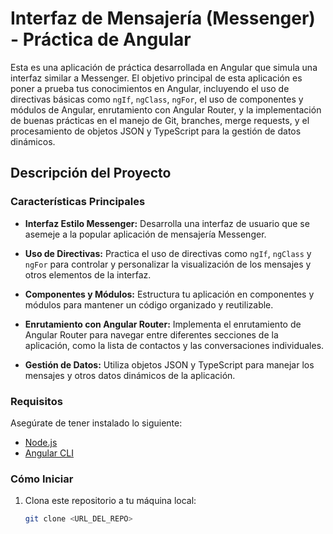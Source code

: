 # Interfaz de Mensajería (Messenger) - Práctica de Angular

Esta es una aplicación de práctica desarrollada en Angular que simula una interfaz similar a Messenger. El objetivo principal de esta aplicación es poner a prueba tus conocimientos en Angular, incluyendo el uso de directivas básicas como `ngIf`, `ngClass`, `ngFor`, el uso de componentes y módulos de Angular, enrutamiento con Angular Router, y la implementación de buenas prácticas en el manejo de Git, branches, merge requests, y el procesamiento de objetos JSON y TypeScript para la gestión de datos dinámicos.

## Descripción del Proyecto

### Características Principales

- **Interfaz Estilo Messenger:** Desarrolla una interfaz de usuario que se asemeje a la popular aplicación de mensajería Messenger.

- **Uso de Directivas:** Practica el uso de directivas como `ngIf`, `ngClass` y `ngFor` para controlar y personalizar la visualización de los mensajes y otros elementos de la interfaz.

- **Componentes y Módulos:** Estructura tu aplicación en componentes y módulos para mantener un código organizado y reutilizable.

- **Enrutamiento con Angular Router:** Implementa el enrutamiento de Angular Router para navegar entre diferentes secciones de la aplicación, como la lista de contactos y las conversaciones individuales.

- **Gestión de Datos:** Utiliza objetos JSON y TypeScript para manejar los mensajes y otros datos dinámicos de la aplicación.

### Requisitos

Asegúrate de tener instalado lo siguiente:

- [Node.js](https://nodejs.org/)
- [Angular CLI](https://angular.io/cli)

### Cómo Iniciar

1. Clona este repositorio a tu máquina local:

   ```bash
   git clone <URL_DEL_REPO>
